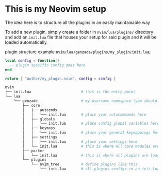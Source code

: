 # This is my Neovim setup

The idea here is to structure all the plugins in an easily maintainable way

To add a new plugin, simply create a folder in `nvim/lua/plugins/` directory
and add an `init.lua` file that houses your setup for said plugin and it will
be loaded automatically.

plugin structure example `nvim/lua/genzade/plugins/my_plugin/init.lua`;

```lua
local config = function()
  -- plugin specific config goes here
end

return { "author/my_plugin.nvim", config = config }
```

```bash
nvim
├── init.lua                       # this is the entry point
└── lua
    └── genzade                    # my username namespace (you should use your own)
        ├── core
        │   ├── autocmds
        │   │   └── init.lua       # place your autocommands here
        │   ├── globals
        │   │   └── init.lua       # place config global variables here
        │   ├── keymaps
        │   │   └── init.lua       # place your general keymappings here
        │   ├── settings
        │   │   └── init.lua       # place your settings here
        │   └── init.lua           # this is where all core modules are loaded
        ├── packer
        │   └── init.lua           # this is where all plugins are loaded
        └── plugins
            └── nvim_tree          # define plugins like this
                └── init.lua       # all plugins configs in an init.lua file
```

